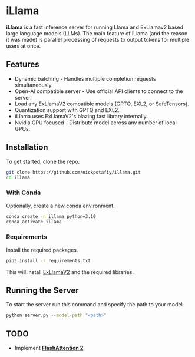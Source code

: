 # iLlama
**iLlama** is a fast inference server for running Llama and ExLlamav2 based large language models (LLMs). The main feature of iLlama (and the reason it was made) is parallel processing of requests to output tokens for multiple users at once.

## Features
- Dynamic batching - Handles multiple completion requests simultaneously.
- Open-AI compatible server - Use official API clients to connect to the server.
- Load any ExLlamaV2 compatible models (GPTQ, EXL2, or SafeTensors).
- Quantization support with GPTQ and EXL2.
- iLlama uses ExLlamaV2's blazing fast library internally.
- Nvidia GPU focused - Distribute model across any number of local GPUs.

## Installation

To get started, clone the repo.

```bash
git clone https://github.com/nickpotafiy/illama.git
cd illama
```

### With Conda

Optionally, create a new conda environment.

```bash
conda create -n illama python=3.10
conda activate illama
```

### Requirements

Install the required packages.

```bash
pip3 install -r requirements.txt
```

This will install [ExLlamaV2](https://github.com/turboderp/exllamav2) and the required libraries.

## Running the Server

To start the server run this command and specify the path to your model.

```bash
python server.py --model-path "<path>"
```

## TODO

- Implement [**FlashAttention 2**](https://github.com/Dao-AILab/flash-attention)